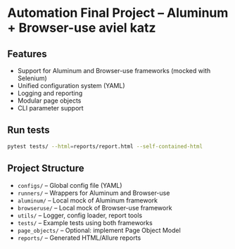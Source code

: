 # Automation Final Project – Aluminum + Browser-use aviel katz

## Features
- Support for Aluminum and Browser-use frameworks (mocked with Selenium)
- Unified configuration system (YAML)
- Logging and reporting
- Modular page objects
- CLI parameter support

## Run tests
```bash
pytest tests/ --html=reports/report.html --self-contained-html
```

## Project Structure
- `configs/` – Global config file (YAML)
- `runners/` – Wrappers for Aluminum and Browser-use
- `aluminum/` – Local mock of Aluminum framework
- `browseruse/` – Local mock of Browser-use framework
- `utils/` – Logger, config loader, report tools
- `tests/` – Example tests using both frameworks
- `page_objects/` – Optional: implement Page Object Model
- `reports/` – Generated HTML/Allure reports